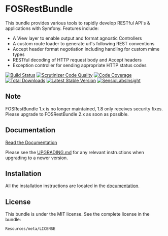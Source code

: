 FOSRestBundle
=============

This bundle provides various tools to rapidly develop RESTful API's &
applications with Symfony. Features include:

- A View layer to enable output and format agnostic Controllers
- A custom route loader to generate url's following REST conventions
- Accept header format negotiation including handling for custom mime types
- RESTful decoding of HTTP request body and Accept headers
- Exception controller for sending appropriate HTTP status codes

[![Build Status](https://travis-ci.org/FriendsOfSymfony/FOSRestBundle.svg?branch=master)](https://travis-ci.org/FriendsOfSymfony/FOSRestBundle)
[![Scrutinizer Code Quality](https://scrutinizer-ci.com/g/FriendsOfSymfony/FOSRestBundle/badges/quality-score.png?b=master)](https://scrutinizer-ci.com/g/FriendsOfSymfony/FOSRestBundle/?branch=master)
[![Code Coverage](https://scrutinizer-ci.com/g/FriendsOfSymfony/FOSRestBundle/badges/coverage.png?b=master)](https://scrutinizer-ci.com/g/FriendsOfSymfony/FOSRestBundle/?branch=master)
[![Total Downloads](https://poser.pugx.org/FriendsOfSymfony/rest-bundle/downloads.svg)](https://packagist.org/packages/FriendsOfSymfony/rest-bundle)
[![Latest Stable Version](https://poser.pugx.org/FriendsOfSymfony/rest-bundle/v/stable.svg)](https://packagist.org/packages/FriendsOfSymfony/rest-bundle)
[![SensioLabsInsight](https://insight.sensiolabs.com/projects/0be23389-2e85-49cf-b333-caaa36d11c62/mini.png)](https://insight.sensiolabs.com/projects/0be23389-2e85-49cf-b333-caaa36d11c62)

Note
----

FOSRestBundle 1.x is no longer maintained, 1.8 only receives security fixes. Please upgrade to FOSRestBundle 2.x as soon as possible.

Documentation
-------------

[Read the Documentation](http://symfony.com/doc/master/bundles/FOSRestBundle/index.html)

Please see the [UPGRADING.md](https://github.com/FriendsOfSymfony/FOSRestBundle/blob/master/UPGRADING.md) for any
relevant instructions when upgrading to a newer version.

Installation
------------

All the installation instructions are located in the [documentation](http://symfony.com/doc/master/bundles/FOSRestBundle/1-setting_up_the_bundle.html).

License
-------

This bundle is under the MIT license. See the complete license in the bundle:

    Resources/meta/LICENSE
